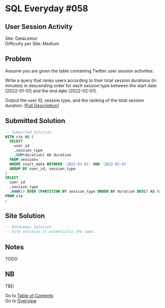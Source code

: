 # SQL Everyday \#058

## User Session Activity

Site: DataLemur\
Difficulty per Site: Medium

## Problem

Assume you are given the table containing Twitter user session activities.

Write a query that ranks users according to their total session durations (in minutes) in descending order for each session type between the start date (2022-01-01) and the end date (2022-02-01).

Output the user ID, session type, and the ranking of the total session duration. [[Full Description](https://datalemur.com/questions/user-session-activity)]

## Submitted Solution

```sql
-- Submitted Solution
WITH cte AS (
  SELECT
    user_id
    ,session_type
    ,SUM(duration) AS duration
  FROM sessions
  WHERE start_date BETWEEN '2022-01-01' AND '2022-02-02'
  GROUP BY user_id, session_type
)
SELECT
  user_id
  ,session_type
  ,RANK() OVER (PARTITION BY session_type ORDER BY duration DESC) AS ranking
FROM cte
;
```

## Site Solution

```sql
-- DataLemur Solution 
-- Site solution is essentially the same.
```

## Notes

TODO

## NB

TBD

Go to [Table of Contents](/README.md#contents)\
Go to [Overview](/README.md)
